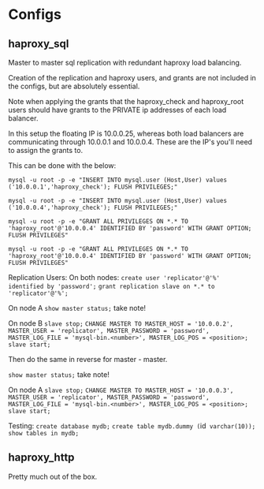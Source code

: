 # Configs

## haproxy_sql
Master to master sql replication with redundant haproxy load balancing.

Creation of the replication and haproxy users, and grants are not included in the configs, but are absolutely essential. 

Note when applying the grants that the haproxy_check and haproxy_root users should have grants
to the PRIVATE ip addresses of each load balancer. 

In this setup the floating IP is 10.0.0.25, whereas both load balancers are communicating through
10.0.0.1 and 10.0.0.4. These are the IP's you'll need to assign the grants to.

This can be done with the below:

`mysql -u root -p -e "INSERT INTO mysql.user (Host,User) values ('10.0.0.1','haproxy_check'); FLUSH PRIVILEGES;"`

`mysql -u root -p -e "INSERT INTO mysql.user (Host,User) values ('10.0.0.4','haproxy_check'); FLUSH PRIVILEGES;"`

`mysql -u root -p -e "GRANT ALL PRIVILEGES ON *.* TO 'haproxy_root'@'10.0.0.4' IDENTIFIED BY 'password' WITH GRANT OPTION; FLUSH PRIVILEGES"`

`mysql -u root -p -e "GRANT ALL PRIVILEGES ON *.* TO 'haproxy_root'@'10.0.0.4' IDENTIFIED BY 'password' WITH GRANT OPTION; FLUSH PRIVILEGES"`

Replication Users:
On both nodes:
`create user 'replicator'@'%' identified by 'password';` 
`grant replication slave on *.* to 'replicator'@'%';` 

On node A
`show master status;`
take note!

On node B
`slave stop;` 
`CHANGE MASTER TO MASTER_HOST = '10.0.0.2', MASTER_USER = 'replicator', MASTER_PASSWORD = 'password', MASTER_LOG_FILE = 'mysql-bin.<number>', MASTER_LOG_POS = <position>;` 
`slave start;` 

Then do the same in reverse for master - master.

`show master status;`
take note!

On node A 
`slave stop;` 
`CHANGE MASTER TO MASTER_HOST = '10.0.0.3', MASTER_USER = 'replicator', MASTER_PASSWORD = 'password', MASTER_LOG_FILE = 'mysql-bin.<number>', MASTER_LOG_POS = <position>;` 
`slave start;` 

Testing:
`create database mydb;`
`create table mydb.dummy (`id` varchar(10));`
`show tables in mydb;`

## haproxy_http

Pretty much out of the box.
